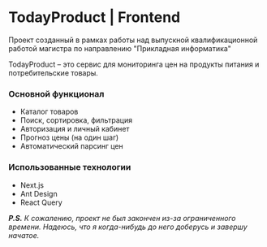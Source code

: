 # TodayProduct | Frontend

Проект созданный в рамках работы над выпускной квалификационной работой магистра по направлению "Прикладная информатика"

TodayProduct – это сервис для мониторинга цен на продукты питания и потребительские товары. 

### Основной функционал
+ Каталог товаров
+ Поиск, сортировка, фильтрация
+ Авторизация и личный кабинет
+ Прогноз цены (на один шаг)
+ Автоматический парсинг цен

### Использованные технологии
+ Next.js
+ Ant Design
+ React Query

_**P.S.** К сожалению, проект не был закончен из-за ограниченного времени. Надеюсь, что я когда-нибудь до него доберусь и завершу начатое._
